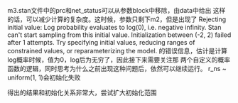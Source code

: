 m3.stan文件中的prc和net_status可以从参数block中移除，由data中给出
这样的话，可以减少计算的复杂度。这时候，参数只剩下m2，但是出现了
Rejecting initial value:
  Log probability evaluates to log(0), i.e. negative infinity.
  Stan can't start sampling from this initial value.
Initialization between (-2, 2) failed after 1 attempts. 
 Try specifying initial values, reducing ranges of constrained values, or reparameterizing the model.
 的错误信息，估计是计算log概率时候，值为0，log后为无穷了，因此接下来需要关注那
 两个自定义的概率函数的逻辑，同时思考为什么之前出现这种问题后，依然可以继续运行。
 r_ns ~ uniform(1, 1)会初始化失败 
 
 得出的结果和初始化关系非常大，尝试扩大初始化范围